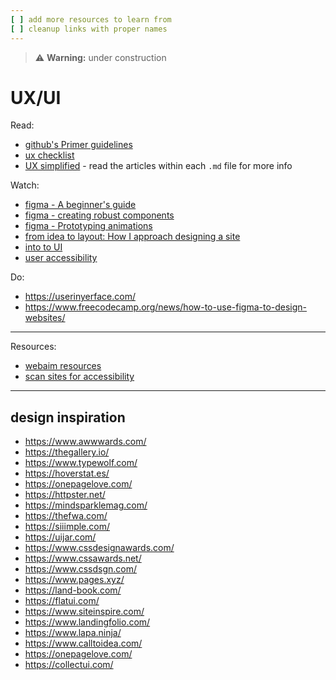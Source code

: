 ```yaml
---
[ ] add more resources to learn from
[ ] cleanup links with proper names
---
```


>:warning: **Warning:** under construction
# UX/UI

Read:
* [github's Primer guidelines](https://primer.style/design/)
* [ux checklist](http://uxchecklist.github.io)
* [UX simplified](https://github.com/SteveBarnett/Checklists) - read the articles within each `.md` file for more info


Watch:
* [figma - A beginner's guide](https://www.youtube.com/watch?v=eZJOSK4gXl4)  
* [figma - creating robust components](https://www.youtube.com/watch?v=hnx5UWaP_jo)
* [figma - Prototyping animations](https://www.youtube.com/watch?v=ps6p9e6QmgY)
* [from idea to layout: How I approach designing a site](https://www.youtube.com/watch?v=KYFwcIRx16g) 
* [into to UI](https://youtu.be/o3VHJ7g7M08)
* [user accessibility](https://youtu.be/cOmehxAU_4s)


Do:
* https://userinyerface.com/
* https://www.freecodecamp.org/news/how-to-use-figma-to-design-websites/
---

Resources:
* [webaim resources](https://webaim.org/resources/)
* [scan sites for accessibility](https://accessibleweb.com/website-accessibility-checker/)

---

## design inspiration
* https://www.awwwards.com/
* https://thegallery.io/
* https://www.typewolf.com/
* https://hoverstat.es/
* https://onepagelove.com/
* https://httpster.net/
* https://mindsparklemag.com/
* https://thefwa.com/
* https://siiimple.com/
* https://uijar.com/
* https://www.cssdesignawards.com/
* https://www.cssawards.net/
* https://www.cssdsgn.com/
* https://www.pages.xyz/
* https://land-book.com/
* https://flatui.com/
* https://www.siteinspire.com/
* https://www.landingfolio.com/
* https://www.lapa.ninja/
* https://www.calltoidea.com/
* https://onepagelove.com/
* https://collectui.com/
